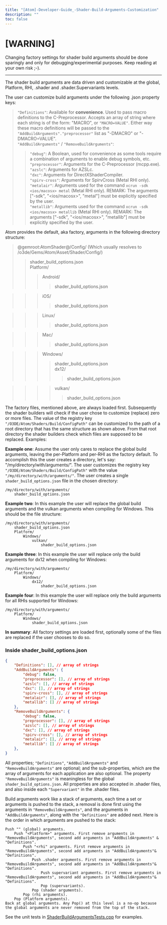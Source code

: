 ```yaml
---
title: "[Atom]-Developer-Guide_-Shader-Build-Arguments-Customization"
description: ""
toc: false
---
```


# [WARNING]
Changing factory settings for shader build arguments should be done sparingly and only for debugging/experimental purposes. Keep reading at your own risk ;-).  

***
 
The shader build arguments are data driven and customizable at the global, Platform, RHI, .shader and .shader.Supervariants levels.

The user can customize build arguments under the following .json property keys:

> `"Definitions"`: Available for **convenience**. Used to pass macro definitions to the C-Preprocessor. Accepts an array of string where each string is of the form: "MACRO", or `"MACRO=VALUE"`. Either way these macro definitions will be passed to the `"AddBuildArguments"."preprocessor"` list as "-DMACRO" or "-DMACRO=VALUE".  
`"AddBuildArguments"` / `"RemoveBuildArguments"`:  
> > `"debug"`: A Boolean, used for convenience as some tools require a combination of arguments to enable debug symbols, etc.  
> > `"preprocessor"`: Arguments for the C-Preprocessor (mcpp.exe).  
> > `"azslc"`: Arguments for AZSLc.  
> > `"dxc"`: Arguments for DirectXShaderCompiler.  
> > `"spirv-cross"`: Arguments for SpirvCross (Metal RHI only).  
> > `"metalair"`: Arguments used for the command `xcrun -sdk <ios/macosx> metal` (Metal RHI only). REMARK: The arguments ["-sdk", "<ios/macosx>", "metal"] must be explicitly specified by the user.  
> > `"metallib"`: Arguments used for the command `xcrun -sdk <ios/macosx> metallib` (Metal RHI only). REMARK: The arguments ["-sdk", "<ios/macosx>", "metallib"] must be explicitly specified by the user.  
  
Atom provides the default, aka factory, arguments in the following directory structure:  
> @gemroot:AtomShader@/Config/ (Which usually resolves to /o3de/Gems/Atom/Asset/Shader/Config/)  
> > shader_build_options.json  
> > Platform/  
> > > Android/  
> > > > shader_build_options.json  

> > > iOS/  
> > > > shader_build_options.json  

> > > Linux/  
> > > > shader_build_options.json  

> > > Mac/  
> > > > shader_build_options.json  

> > > Windows/  
> > > > shader_build_options.json  
> > > > dx12/  
> > > > > shader_build_options.json  

> > > > vulkan/  
> > > > > shader_build_options.json  
  
The factory files, mentioned above, are always loaded first. Subsequently the shader builders will check if the user chose to customize (replace) zero or more files. The value of the registry key `"/O3DE/Atom/Shaders/Build/ConfigPath"` can be customized to the path of a root directory that has the same structure as shown above. From that root directory the shader builders check which files are supposed to be replaced. Examples:

**Example one**: Assume the user only cares to replace the global build arguments, leaving the per-Platform and per-RHI as the factory default. To accomplish this the user creates a directory, let's say: "/my/directory/with/arguments/". The user customizes the registry key `"/O3DE/Atom/Shaders/Build/ConfigPath"` with the value `"/my/directory/with/arguments/"`. The user creates a single `shader_build_options.json` file in the chosen directory:
```
/my/directory/with/arguments/
    shader_build_options.json
```

**Example two**: In this example the user will replace the global build arguments and the vulkan arguments when compiling for Windows. This should be the file structure:
```
/my/directory/with/arguments/
    shader_build_options.json
    Platform/
        Windows/
            vulkan/
                shader_build_options.json
```
**Example three**: In this example the user will replace only the build arguments for dx12 when compiling for Windows:
```
/my/directory/with/arguments/
    Platform/
        Windows/
            dx12/
                shader_build_options.json
```
**Example four**: In this example the user will replace only the build arguments for all RHIs supported for Windows:
```
/my/directory/with/arguments/
    Platform/
        Windows/
            shader_build_options.json
```
  
**In summary**: All factory settings are loaded first, optionally some of the files are replaced if the user chooses to do so.  
  
### Inside shader_build_options.json

```json
{
    "Definitions": [], // array of strings
    "AddBuildArguments": {
        "debug": false,
        "preprocessor": [], // array of strings
        "azslc": [], // array of strings
        "dxc": [], // array of strings
        "spirv-cross": [], // array of strings
        "metalair": [], // array of strings
        "metallib": [] // array of strings
    },
    "RemoveBuildArguments": {
        "debug": false,
        "preprocessor": [], // array of strings
        "azslc": [], // array of strings
        "dxc": [], // array of strings
        "spirv-cross": [], // array of strings
        "metalair": [], // array of strings
        "metallib": [] // array of strings
    },
}
```
All properties; `"Definitions"`, `"AddBuildArguments"` and `"RemoveBuildArguments"` are optional; and the sub-properties, which are the array of arguments for each application are also optional. The property `"RemoveBuildArguments"`  is meaningless for the global `shader_build_options.json`. All properties are also accepted in .shader files, and also inside each `"Supervariant"` in the .shader files.

Build arguments work like a stack of arguments, each time a set or arguments is pushed to the stack, a removal is done first using the arguments in  `"RemoveBuildArguments"`, and the arguments in `"AddBuildArguments"`, along with the `"Definitions"` are added next. Here is the order in which arguments are pushed to the stack:

    Push "" (global) arguments.
        Push "<Platform>" arguments. First remove arguments in "RemoveBuildArguments", second add arguments in "AddBuildArguments" & "Definitions".
            Push "<rhi" arguments. First remove arguments in "RemoveBuildArguments", second add arguments in "AddBuildArguments"& "Definitions".
                Push .shader arguments. First remove arguments in "RemoveBuildArguments", second add arguments in "AddBuildArguments"& "Definitions".
                    Push supervariant arguments. First remove arguments in "RemoveBuildArguments", second add arguments in "AddBuildArguments"& "Definitions".
                    Pop (supervariants).
                Pop (shader arguments).
            Pop (rhi arguments).
        Pop (Platform arguments).
    Back at global arguments. Any Pop() at this level is a no-op because the global arguments are never removed from the top of the stack.

See the unit tests in [ShaderBuildArgumentsTests.cpp](https://github.com/o3de/o3de/blob/25a5d7f41d81e5f89bc39c7622fc48ee7cf447e6/Gems/Atom/Asset/Shader/Code/Tests/ShaderBuildArgumentsTests.cpp) for examples.
